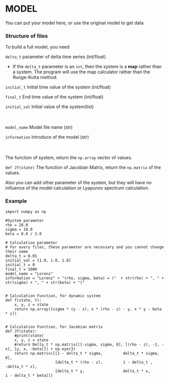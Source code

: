 # MODEL

You can put your model here, or use the original model to get data

### Structure of files
To build a full model, you need

`delta_t` parameter of delta time series (int/float)

* If the `delta_t` parameter is an `int`, then the system is a <b>map</b> rather than a system. The program will use the map calculator rather than the Runge-Kutta method.

`initial_t` Initial time value of the system (int/float)

`final_t` End time value of the system (int/float)

`initial_val` Initial value of the system(list)

<br/><br/>
`model_name` Model file name (str) 

`information` Introduce of the model (str)

<br/><br/> The function of system, return the `np.array` vector of values.

`def Jf(state)` The function of Jacobian Matrix, return the `np.matrix` of the values.

Also you can add other parameter of the system, but they will have no influence of the model calculation or Lyapunov spectrum calculation.


### Example
```
import numpy as np

#System parameter
rho = 28.0
sigma = 10.0
beta = 8.0 / 3.0

# Calculation parameter
# For every files, these parameter are necessary and you cannot change their name
delta_t = 0.01
initial_val = [1.0, 1.0, 1.0]
initial_t = 0
final_t = 1000
model_name = "Lorenz"
information = "Lorenz" + "(rho, sigma, beta) = ("  + str(rho) + ", " + str(sigma) + ", " + str(beta) + ")"


# Calculation Function, for dynamic system
def f(state, t):
    x, y, z = state 
    return np.array([sigma * (y - x), x * (rho - z) - y, x * y - beta * z])


# Calculation Function, for Jacobian matrix
def Jf(state):
    #print(state)
    x, y, z = state
    #return Delta_t * np.matrix([[-sigma, sigma, 0], [(rho - z), -1, -x], [y, x, -beta]]) + np.eye(3)
    return np.matrix([[1 - delta_t * sigma,         delta_t * sigma,        0], 
                      [delta_t * (rho - z),         1 - delta_t ,           -delta_t * x], 
                      [delta_t * y,                 delta_t * x,            1 - delta_t * beta]])


```